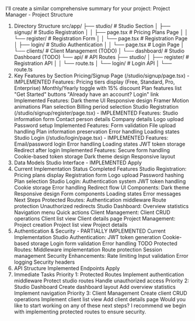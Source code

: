 I'll create a similar comprehensive summary for your project:
Project Manager - Project Structure
1. Directory Structure
src/app/
├── studio/ # Studio Section
│ ├── signup/ # Studio Registration
│ │ ├── page.tsx # Pricing Plans Page
│ │ └── register/ # Registration Form
│ │ └── page.tsx # Registration Page
│ ├── login/ # Studio Authentication
│ │ └── page.tsx # Login Page
│ └── clients/ # Client Management (TODO)
│ └── dashboard/ # Studio Dashboard (TODO)
└── api/ # API Routes
├── studio/
│ ├── register/ # Registration API
│ │ └── route.ts
│ └── login/ # Login API
│ └── route.ts
2. Key Features by Section
Pricing/Signup Page (/studio/signup/page.tsx) - IMPLEMENTED
Features:
Pricing tiers display (Free, Standard, Pro, Enterprise)
Monthly/Yearly toggle with 15% discount
Plan features list
"Get Started" buttons
"Already have an account? Login" link
Implemented Features:
Dark theme UI
Responsive design
Framer Motion animations
Plan selection
Billing period selection
Studio Registration (/studio/signup/register/page.tsx) - IMPLEMENTED
Features:
Studio information form
Contact person details
Company details
Logo upload
Password setup
Implemented Features:
Form validation
File upload handling
Plan information preservation
Error handling
Loading states
Studio Login (/studio/login/page.tsx) - IMPLEMENTED
Features:
Email/password login
Error handling
Loading states
JWT token storage
Redirect after login
Implemented Features:
Secure form handling
Cookie-based token storage
Dark theme design
Responsive layout
3. Data Models
Studio Interface - IMPLEMENTED
Apply
4. Current Implementation Status
Completed Features
Studio Registration:
Pricing plans display
Registration form
Logo upload
Password hashing
Plan selection
Studio Login:
Authentication system
JWT token handling
Cookie storage
Error handling
Redirect flow
UI Components:
Dark theme
Responsive design
Form components
Loading states
Error messages
Next Steps
Protected Routes:
Authentication middleware
Route protection
Unauthorized redirects
Studio Dashboard:
Overview statistics
Navigation menu
Quick actions
Client Management:
Client CRUD operations
Client list view
Client details page
Project Management:
Project creation
Project list view
Project details
5. Authentication & Security - PARTIALLY IMPLEMENTED
Current Implementation
Studio Authentication:
JWT token generation
Cookie-based storage
Login form validation
Error handling
TODO
Protected Routes:
Middleware implementation
Route protection
Session management
Security Enhancements:
Rate limiting
Input validation
Error logging
Security headers
6. API Structure
Implemented Endpoints
Apply
7. Immediate Tasks
Priority 1: Protected Routes
Implement authentication middleware
Protect studio routes
Handle unauthorized access
Priority 2: Studio Dashboard
Create dashboard layout
Add overview statistics
Implement navigation
Priority 3: Client Management
Create client CRUD operations
Implement client list view
Add client details page
Would you like to start working on any of these next steps? I recommend we begin with implementing protected routes to ensure security.